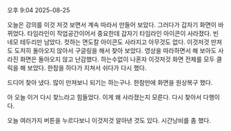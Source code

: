 오후 9:04 2025-08-25

오늘은 강의를 이것 저것 보면서 계속
따라서 만들어 보았다.
그러다가 갑자기 화면이 바뀌었다.
타임라인이 작업공간이어서 중요한데 갑자기
타임라인 아이콘이 사라졌다. 빈 네모 테두리만 남았다.
컷하는 면도칼 아이콘도 사라지고 아무것도 없다.
이것저것 만져도 도저히 돌아오지 않아서
구글링을 해서 찾아 보았다.
영상을 따라하면서 해 보아도 사라진 화면은 돌아오지 않고
난감했다.
하는수없이 나혼자 이것저것 화면 전체를 모두 클릭을 해 보았다.
한참을 하다가 지쳐서 쉬다가 다시 했다.

드디어 찾아 냈다.
많이 만져보니 되기는 하는구나.
한참만에 화면을 원상복구 했다.

아 오늘 이거 다시 찾느라고 힘들었다.
이게 왜 사라졌는지 모른다.
다시 찾아서 다행이다.

오늘 여러가지 버튼을 누르다보니 이것저것 알아낸 것도 있다.
시간낭비를 좀 했다.